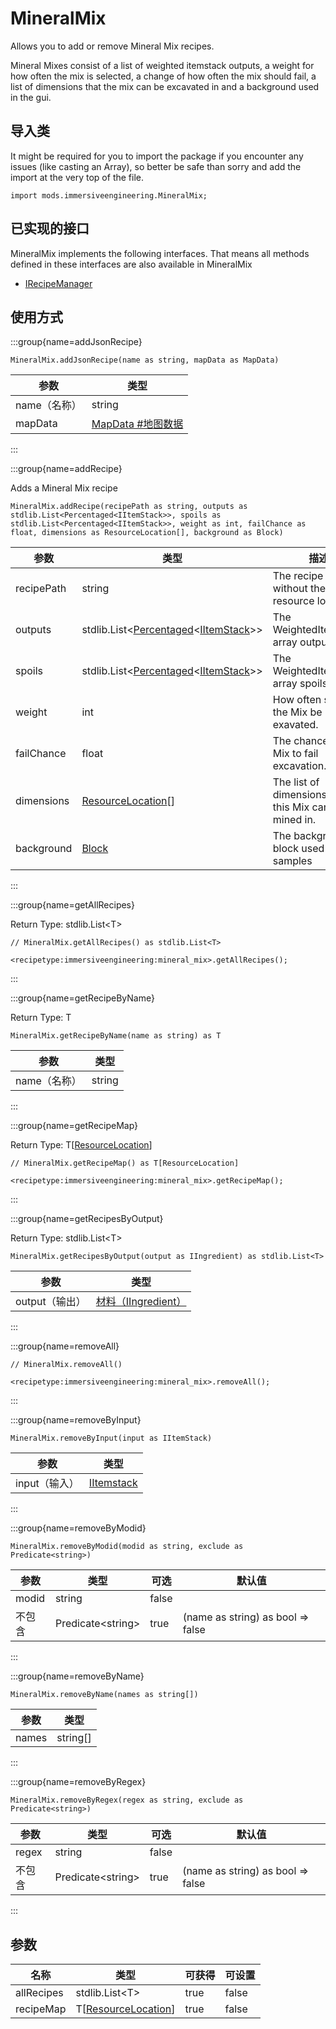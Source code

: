 # MineralMix

Allows you to add or remove Mineral Mix recipes.

 Mineral Mixes consist of a list of weighted itemstack outputs, a weight for how often the mix is selected, a change of how often the mix should fail, a list of dimensions that the mix can be excavated in and a background used in the gui.

## 导入类

It might be required for you to import the package if you encounter any issues (like casting an Array), so better be safe than sorry and add the import at the very top of the file.
```zenscript
import mods.immersiveengineering.MineralMix;
```


## 已实现的接口
MineralMix implements the following interfaces. That means all methods defined in these interfaces are also available in MineralMix

- [IRecipeManager](/vanilla/api/recipe/manager/IRecipeManager)

## 使用方式

:::group{name=addJsonRecipe}

```zenscript
MineralMix.addJsonRecipe(name as string, mapData as MapData)
```

| 参数       | 类型                                         |
| -------- | ------------------------------------------ |
| name（名称） | string                                     |
| mapData  | [MapData #地图数据](/vanilla/api/data/MapData) |


:::

:::group{name=addRecipe}

Adds a Mineral Mix recipe

```zenscript
MineralMix.addRecipe(recipePath as string, outputs as stdlib.List<Percentaged<IItemStack>>, spoils as stdlib.List<Percentaged<IItemStack>>, weight as int, failChance as float, dimensions as ResourceLocation[], background as Block)
```

| 参数         | 类型                                                                                                                                               | 描述                                                    |
| ---------- | ------------------------------------------------------------------------------------------------------------------------------------------------ | ----------------------------------------------------- |
| recipePath | string                                                                                                                                           | The recipe name, without the resource location        |
| outputs    | stdlib.List&lt;[Percentaged](/vanilla/api/util/random/Percentaged)&lt;[IItemStack](/vanilla/api/item/IItemStack)&gt;&gt; | The WeightedItemStack array outputs                   |
| spoils     | stdlib.List&lt;[Percentaged](/vanilla/api/util/random/Percentaged)&lt;[IItemStack](/vanilla/api/item/IItemStack)&gt;&gt; | The WeightedItemStack array spoils                    |
| weight     | int                                                                                                                                              | How often should the Mix be exavated.                 |
| failChance | float                                                                                                                                            | The chance for the Mix to fail excavation.            |
| dimensions | [ResourceLocation](/vanilla/api/resource/ResourceLocation)[]                                                                                     | The list of dimensions that this Mix can be mined in. |
| background | [Block](/vanilla/api/block/Block)                                                                                                                | The background block used in samples                  |


:::

:::group{name=getAllRecipes}

Return Type: stdlib.List&lt;T&gt;

```zenscript
// MineralMix.getAllRecipes() as stdlib.List<T>

<recipetype:immersiveengineering:mineral_mix>.getAllRecipes();
```

:::

:::group{name=getRecipeByName}

Return Type: T

```zenscript
MineralMix.getRecipeByName(name as string) as T
```

| 参数       | 类型     |
| -------- | ------ |
| name（名称） | string |


:::

:::group{name=getRecipeMap}

Return Type: T[[ResourceLocation](/vanilla/api/resource/ResourceLocation)]

```zenscript
// MineralMix.getRecipeMap() as T[ResourceLocation]

<recipetype:immersiveengineering:mineral_mix>.getRecipeMap();
```

:::

:::group{name=getRecipesByOutput}

Return Type: stdlib.List&lt;T&gt;

```zenscript
MineralMix.getRecipesByOutput(output as IIngredient) as stdlib.List<T>
```

| 参数         | 类型                                                     |
| ---------- | ------------------------------------------------------ |
| output（输出） | [材料（IIngredient）](/vanilla/api/ingredient/IIngredient) |


:::

:::group{name=removeAll}

```zenscript
// MineralMix.removeAll()

<recipetype:immersiveengineering:mineral_mix>.removeAll();
```

:::

:::group{name=removeByInput}

```zenscript
MineralMix.removeByInput(input as IItemStack)
```

| 参数        | 类型                                         |
| --------- | ------------------------------------------ |
| input（输入） | [IItemstack](/vanilla/api/item/IItemStack) |


:::

:::group{name=removeByModid}

```zenscript
MineralMix.removeByModid(modid as string, exclude as Predicate<string>)
```

| 参数    | 类型                                  | 可选    | 默认值                               |
| ----- | ----------------------------------- | ----- | --------------------------------- |
| modid | string                              | false |                                   |
| 不包含   | Predicate&lt;string&gt; | true  | (name as string) as bool => false |


:::

:::group{name=removeByName}

```zenscript
MineralMix.removeByName(names as string[])
```

| 参数    | 类型       |
| ----- | -------- |
| names | string[] |


:::

:::group{name=removeByRegex}

```zenscript
MineralMix.removeByRegex(regex as string, exclude as Predicate<string>)
```

| 参数    | 类型                                  | 可选    | 默认值                               |
| ----- | ----------------------------------- | ----- | --------------------------------- |
| regex | string                              | false |                                   |
| 不包含   | Predicate&lt;string&gt; | true  | (name as string) as bool => false |


:::


## 参数

| 名称         | 类型                                                            | 可获得  | 可设置   |
| ---------- | ------------------------------------------------------------- | ---- | ----- |
| allRecipes | stdlib.List&lt;T&gt;                              | true | false |
| recipeMap  | T[[ResourceLocation](/vanilla/api/resource/ResourceLocation)] | true | false |

